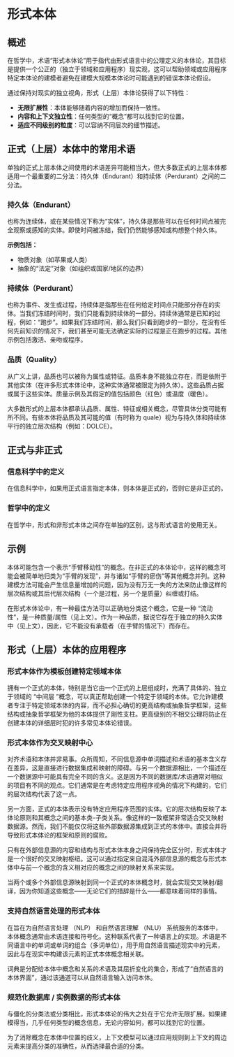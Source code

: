 # 形式本体

## 概述

在哲学中，术语“形式本体论”用于指代由形式语言中的公理定义的本体论，其目标是提供一个公正的（独立于领域和应用程序）现实观，这可以帮助领域或应用程序特定本体论的建模者避免在建模大规模本体论时可能遇到的错误本体论假设。

通过保持对现实的独立视角，形式（上层）本体论获得了以下特性：

- **无限扩展性**：本体能够随着内容的增加而保持一致性。
- **内容和上下文独立性**：任何类型的“概念”都可以找到它的位置。
- **适应不同级别的粒度**：可以容纳不同层次的细节描述。

## 正式（上层）本体中的常用术语

单独的正式上层本体之间使用的术语差异可能相当大，但大多数正式的上层本体都适用一个最重要的二分法：持久体（Endurant）和持续体（Perdurant）之间的二分法。

### 持久体（Endurant）

也称为连续体，或在某些情况下称为“实体”，持久体是那些可以在任何时间点被完全观察或感知的实体。即使时间被冻结，我们仍然能够感知或构想整个持久体。

**示例包括：**
- 物质对象（如苹果或人类）
- 抽象的“法定”对象（如组织或国家/地区的边界）

### 持续体（Perdurant）

也称为事件、发生或过程，持续体是指那些在任何给定时间点只能部分存在的实体。当我们冻结时间时，我们只能看到持续体的一部分。持续体通常是已知的过程，例如：“跑步”。如果我们冻结时间，那么我们只看到跑步的一部分，在没有任何先前知识的情况下，我们甚至可能无法确定实际的过程是正在跑步的过程。其他示例包括激活、亲吻或程序。

### 品质（Quality）

从广义上讲，品质也可以被称为属性或特征。品质本身不能独立存在，而是依附于其他实体（在许多形式本体论中，这种实体通常被限定为持久体）。这些品质占据或属于这些实体。质量示例及其假定的值包括颜色（红色）或温度（暖色）。

大多数形式的上层本体都承认品质、属性、特征或相关概念，尽管具体分类可能有所不同。有些本体将品质及其可能的值（有时称为 quale）视为与持久体和持续体平行的独立层次结构（例如：DOLCE）。

## 正式与非正式

### 信息科学中的定义

在信息科学中，如果用正式语言指定本体，则本体是正式的，否则它是非正式的。

### 哲学中的定义

在哲学中，形式和非形式本体之间存在单独的区别，这与形式语言的使用无关。

## 示例

本体可能包含一个表示“手臂移动性”的概念。在非正式的本体论中，这样的概念可能会被简单地归类为“手臂的发现”，并与诸如“手臂的瘀伤”等其他概念并列。这种建模方法可能会产生信息量增加的问题，因为没有万无一失的方法来防止像这样的层次结构或其后代层次结构（一个是过程，另一个是质量）纠缠或打结。

在形式本体论中，有一种最佳方法可以正确地分类这个概念，它是一种 “流动性”，是一种质量/属性（见上文）。作为一种品质，据说它存在于独立的持久实体中（见上文），因此，它不能没有承载者（在手臂的情况下）而存在。

## 形式（上层）本体的应用程序

### 形式本体作为模板创建特定领域本体

拥有一个正式的本体，特别是当它由一个正式的上层组成时，充满了具体的、独立于领域的 “中间层 ”概念，可以真正帮助创建一个特定于领域的本体。它允许建模者专注于特定领域本体的内容，而不必担心确切的更高结构或抽象哲学框架，这些结构或抽象哲学框架为他的本体提供了刚性支柱。更高级别的不相交公理将防止在创建本体的详细层时犯的许多常见本体论错误。

### 形式本体作为交叉映射中心

对齐术语和本体并非易事。众所周知，不同信息源中单词描述和术语的基本含义存在差异，这是直接进行数据集成和映射的障碍。与另一个数据源相比，一个描述在一个数据源中可能具有完全不同的含义。这是因为不同的数据库/术语通常对相似的项目有不同的观点。它们通常是在考虑特定应用程序视角的情况下构建的，它们的层次结构代表了这一点。

另一方面，正式的本体表示没有特定应用程序范围的实体。它的层次结构反映了本体论原则和其概念之间的基本类-子类关系。像这样的一致框架非常适合交叉映射数据源。然而，我们不能仅仅将这些外部数据源集成到正式的本体中。直接合并将导致形式本体论的框架和原则的腐败。

只有在外部信息源的内容和结构与形式本体本身之间保持完全区分时，形式本体才是一个很好的交叉映射枢纽。这可以通过指定来自混沌外部信息源的概念与形式本体中与前一个概念的含义相对应的概念之间的映射关系来实现。

当两个或多个外部信息源映射到同一个正式的本体概念时，就会实现交叉映射/翻译，因为你知道这些概念——无论它们的措辞是什么——都意味着同样的事情。

### 支持自然语言处理的形式本体

在旨在为自然语言处理 （NLP） 和自然语言理解 （NLU） 系统服务的本体中，本体概念通常由术语连接和符号化。这种联系代表了一种语言上的实现。术语是不同语言中的单词或单词的组合（多词单位），用于用自然语言描述现实中的元素，因此与在现实中构建该元素的正式本体概念相关联。

词典是分配给本体中概念和关系的术语及其屈折变化的集合，形成了“自然语言的本体界面”，通过该通道可以从自然语言输入访问本体。

### 规范化数据库 / 实例数据的形式本体

与僵化的分类法或分类相比，形式本体论的伟大之处在于它允许无限扩展。如果建模得当，几乎任何类型的概念信息，无论内容如何，都可以找到它的位置。

为了消除概念在本体中位置的歧义，上下文模型可以通过应用规则到上下文的周边元素来提高分类的准确性，从而选择最合适的分类。